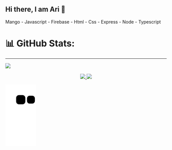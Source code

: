 ## Hi there, I am Ari  👋

 Mango - Javascript - Firebase - Html - Css - Express - Node - Typescript

# 📊 GitHub Stats:

---
[![](https://visitcount.itsvg.in/api?id=arianecrestani&icon=0&color=0)](https://visitcount.itsvg.in)

<!-- Proudly created with GPRM ( https://gprm.itsvg.in ) -->


<div align="center">
  <a href="https://github.com/arianecrestani">
  <img height="170em" src="https://github-readme-stats.vercel.app/api?username=arianecrestani&show_icons=true&theme=dracula&include_all_commits=true&count_private=true"/>
  <img height="170em" src="https://github-readme-stats.vercel.app/api/top-langs/?username=arianecrestani&layout=compact&langs_count=7&theme=dracula"/>
</div>
  

  ![Snake animation](https://github.com/arianecrestani/arianecrestani/blob/output/github-contribution-grid-snake.svg)


